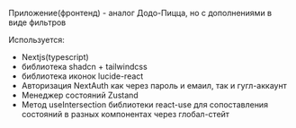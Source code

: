 Приложение(фронтенд) - аналог Додо-Пицца, но с дополнениями в виде фильтров

Используется:
- Nextjs(typescript)
- библиотека shadcn + tailwindcss
- библиотека иконок lucide-react
- Авторизация NextAuth как через пароль и емаил, так и гугл-аккаунт
- Менеджер состояний Zustand
- Метод useIntersection библиотеки react-use для сопоставления состояний в разных компонентах через глобал-стейт